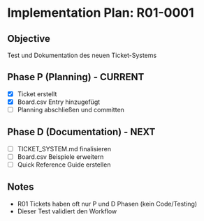 # Implementation Plan: R01-0001

## Objective
Test und Dokumentation des neuen Ticket-Systems

## Phase P (Planning) - CURRENT
- [x] Ticket erstellt
- [x] Board.csv Entry hinzugefügt
- [ ] Planning abschließen und committen

## Phase D (Documentation) - NEXT
- [ ] TICKET_SYSTEM.md finalisieren
- [ ] Board.csv Beispiele erweitern
- [ ] Quick Reference Guide erstellen

## Notes
- R01 Tickets haben oft nur P und D Phasen (kein Code/Testing)
- Dieser Test validiert den Workflow